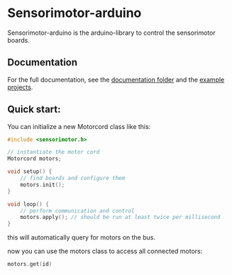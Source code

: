 # Sensorimotor-arduino

Sensorimotor-arduino is the arduino-library to control the sensorimotor boards.

## Documentation

For the full documentation, see the [documentation folder](doc/README.md) and the [example projects](example/README.md).

## Quick start:

You can initialize a new Motorcord class like this:

```cpp
#include <sensorimotor.h>

// instantiate the motor cord
Motorcord motors;

void setup() {
	// find boards and configure them
	motors.init();
}

void loop() {
	// perform communication and control
	motors.apply(); // should be run at least twice per millisecond
}
```

this will automatically query for motors on the bus.

now you can use the motors class to access all connected motors:

```cpp
motors.get(id)
```

